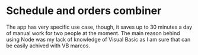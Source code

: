 #  Schedule and orders combiner

The app has very specific use case, though, it saves up to 30 minutes a day of manual work for two people at the moment. The main reason behind using Node was my lack of knowledge of Visual Basic as I am sure that can be easily achived with VB marcos.
